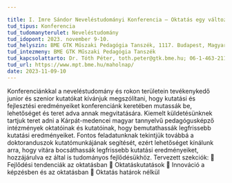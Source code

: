 ```yaml
---

title: I. Imre Sándor Neveléstudományi Konferencia – Oktatás egy változó világban
tud_tipus: Konferencia
tud_tudomanyterulet: Neveléstudomány
tud_idopont: 2023. november 9-10.
tud_helyszin: BME GTK Műszaki Pedagógia Tanszék, 1117. Budapest, Magyar tudósok körútja 2. QA I. emelet
tud_intezmeny: BME GTK Műszaki Pedagógia Tanszék
tud_kapcsolattarto: Dr. Tóth Péter, toth.peter@gtk.bme.hu; 06-1-463-2115
tud_url: https://www.mpt.bme.hu/maholnap/
date: 2023-11-09-10
---
```

Konferenciánkkal a neveléstudomány és rokon területein tevékenykedő junior és szenior kutatókat kívánjuk megszólítani, hogy kutatási és fejlesztési eredményeiket konferenciánk keretében mutassák be, lehetőséget és teret adva annak megvitatására.
Kiemelt küldetésünknek tartjuk teret adni a Kárpát-medencei magyar tannyelvű pedagógusképző intézmények oktatóinak és kutatóinak, hogy bemutathassák legfrissebb kutatási eredményeiket.
Fontos feladatunknak tekintjük továbbá a doktoranduszok kutatómunkájának segítését, ezért lehetőséget kínálunk arra, hogy vitára bocsáthassák legfrissebb kutatási eredményeiket, hozzájárulva ez által is tudományos fejlődésükhöz.
Tervezett szekciók:
	Fejlődési tendenciák az oktatásban
	Oktatáskutatások
	Innováció a képzésben és az oktatásban
	Oktatás határok nélkül
